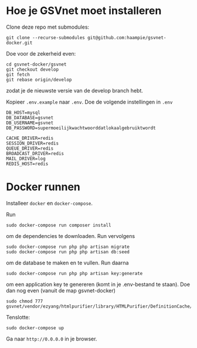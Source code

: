 # Hoe je GSVnet moet installeren

Clone deze repo met submodules:

```
git clone --recurse-submodules git@github.com:haampie/gsvnet-docker.git
```

Doe voor de zekerheid even:

```
cd gsvnet-docker/gsvnet
git checkout develop
git fetch
git rebase origin/develop
```

zodat je de nieuwste versie van de develop branch hebt.

Kopieer `.env.example` naar `.env`. Doe de volgende instellingen in `.env`

```
DB_HOST=mysql
DB_DATABASE=gsvnet
DB_USERNAME=gsvnet
DB_PASSWORD=supermoeilijkwachtwoorddatlokaalgebruiktwordt

CACHE_DRIVER=redis
SESSION_DRIVER=redis
QUEUE_DRIVER=redis
BROADCAST_DRIVER=redis
MAIL_DRIVER=log
REDIS_HOST=redis
```

# Docker runnen

Installeer `docker` en `docker-compose`.

Run

```
sudo docker-compose run composer install
```

om de dependencies te downloaden. Run vervolgens

```
sudo docker-compose run php php artisan migrate
sudo docker-compose run php php artisan db:seed
```

om de database te maken en te vullen. Run daarna

```
sudo docker-compose run php php artisan key:generate
```

om een application key te genereren (komt in je .env-bestand te staan). Doe dan nog even (vanuit de map gsvnet-docker)

```
sudo chmod 777 gsvnet/vendor/ezyang/htmlpurifier/library/HTMLPurifier/DefinitionCache/Serializer
```

Tenslotte:

```
sudo docker-compose up
```

Ga naar `http://0.0.0.0` in je browser.

